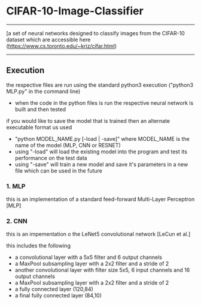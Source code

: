 # CIFAR-10-Image-Classifier
___
[a set of neural networks designed to classify images from the CIFAR-10 dataset which are accessible here (https://www.cs.toronto.edu/~kriz/cifar.html)
___

## Execution 

the respective files are run using the standard python3 execution ("python3 MLP.py" in the command line) 
- when the code in the python files is run the respective neural network is built and then tested

if you would like to save the model that is trained then an alternate executable format us used
- "python MODEL_NAME.py [-load | -save]" where MODEL_NAME is the name of the model (MLP, CNN or RESNET)
- using "-load" will load the existing model into the program and test its performance on the test data
- using "-save" will train a new model and save it's parameters in a new file which can be used in the future

### 1. MLP
this is an implementation of a standard feed-forward Multi-Layer Perceptron [MLP]


### 2. CNN
this is an impementation o the LeNet5 convolutional network [LeCun et al.] 

this includes the following 
- a convolutional layer with a 5x5 filter and 6 output channels
- a MaxPool subsampling layer with a 2x2 filter and a stride of 2
- another convolutional layer with filter size 5x5, 6 input channels and 16 output channels
- a MaxPool subsampling layer with a 2x2 filter and a stride of 2
- a fully connected layer (120,84)
- a final fully connected layer (84,10)


